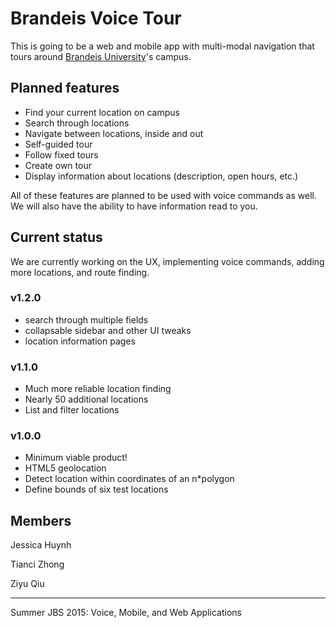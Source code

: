 # Brandeis Voice Tour

This is going to be a web and mobile app with multi-modal navigation that tours around [Brandeis University](http://www.brandeis.edu)'s campus.

## Planned features
* Find your current location on campus
* Search through locations
* Navigate between locations, inside and out
* Self-guided tour
* Follow fixed tours
* Create own tour
* Display information about locations (description, open hours, etc.)

All of these features are planned to be used with voice commands as well. We will also have the ability to have information read to you.

## Current status

We are currently working on the UX, implementing voice commands, adding more locations, and route finding.

### v1.2.0
- search through multiple fields
- collapsable sidebar and other UI tweaks
- location information pages

### v1.1.0
* Much more reliable location finding
* Nearly 50 additional locations
* List and filter locations

### v1.0.0
* Minimum viable product!
* HTML5 geolocation
* Detect location within coordinates of an n*polygon
* Define bounds of six test locations

## Members
Jessica Huynh

Tianci  Zhong

Ziyu Qiu


----------
Summer JBS 2015: Voice, Mobile, and Web Applications